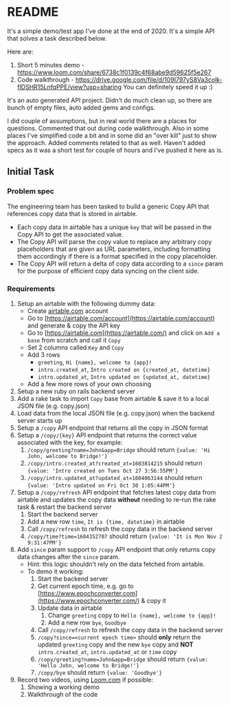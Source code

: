 # README

It's a simple demo/test app I've done at the end of 2020.
It's a simple API that solves a task described below.

Here are:
1. Short 5 minutes demo - https://www.loom.com/share/6738c1f0139c4f68abe9d59625f5e267
2. Code walkthrough - https://drive.google.com/file/d/109I797yS8Va3colk-flDSHR15LnfqPPE/view?usp=sharing
You can definitely speed it up :)

It's an auto generated API project. 
Didn't do much clean up, so there are bunch of empty files, auto added gems and configs.

I did couple of assumptions, but in real world there are a places for questions. Commented that out during code walkthrough.
Also in some places I've simplified code a bit and in some did an "over kill" just to show the approach. Added comments related to that as well.
Haven't added specs as it was a short test for couple of hours and I've pushed it here as is.

## Initial Task

### Problem spec

The engineering team has been tasked to build a generic Copy API that references copy data that is stored in airtable.

- Each copy data in airtable has a unique `key` that will be passed in the Copy API to get the associated value.
- The Copy API will parse the copy value to replace any arbitrary copy placeholders that are given as URL parameters, including formatting them accordingly if there is a format specified in the copy placeholder.
- The Copy API will return a delta of copy data according to a `since` param for the purpose of efficient copy data syncing on the client side.

### Requirements

1. Setup an airtable with the following dummy data:
    - Create [airtable.com](http://airtable.com/) account
    - Go to [https://airtable.com/account](https://airtable.com/account) and generate & copy the API key
    - Go to [https://airtable.com](https://airtable.com/) and click on `Add a base` from scratch and call it `Copy`
    - Set 2 columns called `Key` and `Copy`
    - Add 3 rows
        - `greeting`, `Hi {name}, welcome to {app}!`
        - `intro.created_at`, `Intro created on {created_at, datetime}`
        - `intro.updated_at`, `Intro updated on {updated_at, datetime}`
    - Add a few more rows of your own choosing
2. Setup a new ruby on rails backend server
3. Add a rake task to import `Copy` base from airtable & save it to a local JSON file (e.g. copy.json)
4. Load data from the local JSON file (e.g. copy.json) when the backend server starts up
5. Setup a `/copy` API endpoint that returns all the copy in JSON format
6. Setup a `/copy/{key}` API endpoint that returns the correct value associated with the key, for example:
    1. `/copy/greeting?name=John&app=Bridge` should return `{value: 'Hi John, welcome to Bridge!'}`
    2. `/copy/intro.created_at?created_at=1603814215` should return `{value: 'Intro created on Tues Oct 27 3:56:55PM'}`
    3. `/copy/intro.updated_at?updated_at=1604063144` should return `{value: 'Intro updated on Fri Oct 30 1:05:44PM'}`
7. Setup a `/copy/refresh` API endpoint that fetches latest copy data from airtable and updates the copy data **without** needing to re-run the rake task & restart the backend server
    1. Start the backend server
    2. Add a new row `time`, `It is {time, datetime}` in airtable
    3. Call `/copy/refresh` to refresh the copy data in the backend server
    4. `/copy/time?time=1604352707` should return `{value: 'It is Mon Nov 2 9:31:47PM'}`
8. Add `since` param support to `/copy` API endpoint that only returns copy data changes after the `since` param. 
    - Hint: this logic shouldn't rely on the data fetched from airtable.
    - To demo it working:
        1. Start the backend server
        2. Get current epoch time, e.g. go to [https://www.epochconverter.com](https://www.epochconverter.com/) & copy it
        3. Update data in airtable
            1. Change `greeting` copy to `Hello {name}, welcome to {app}!`
            2. Add a new row `bye`, `Goodbye`
        4. Call `/copy/refresh` to refresh the copy data in the backend server
        5. `/copy?since=<current epoch time>` should **only** return the updated `greeting` copy and the new `bye` copy and **NOT** `intro.created_at`, `intro.updated_at` or `time` copy
        6. `/copy/greeting?name=John&app=Bridge` should return `{value: 'Hello John, welcome to Bridge!'}`
        7. `/copy/bye` should return `{value: 'Goodbye'}`
9. Record two videos, using [Loom.com](http://loom.com) if possible:
    1. Showing a working demo
    2. Walkthrough of the code
